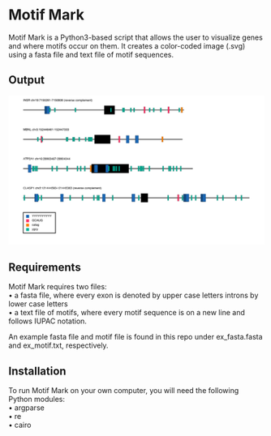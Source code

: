 # Motif Mark

Motif Mark is a Python3-based script that allows the user to visualize genes and where motifs occur on them. It creates a color-coded image (.svg) using a fasta file and text file of motif sequences.

## Output
![Alt text](./example_output.svg)

## Requirements

Motif Mark requires two files:   
• a fasta file, where every exon is denoted by upper case letters introns by lower case letters  
• a text file of motifs, where every motif sequence is on a new line and follows IUPAC notation.  

An example fasta file and motif file is found in this repo under ex_fasta.fasta and ex_motif.txt, respectively.

## Installation

To run Motif Mark on your own computer, you will need the following Python modules:  
• argparse  
• re  
• cairo  
